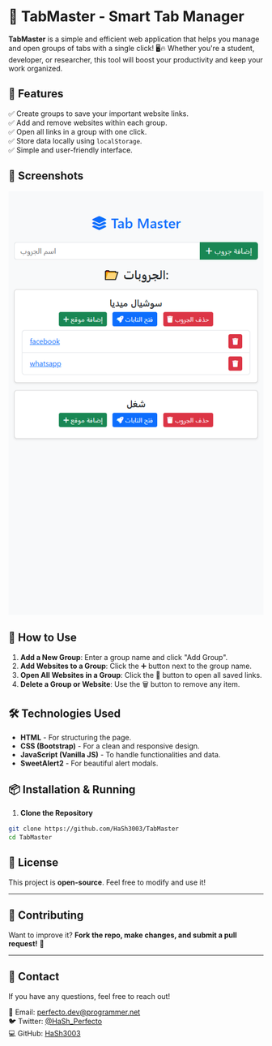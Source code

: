 # 🚀 TabMaster - Smart Tab Manager

**TabMaster** is a simple and efficient web application that helps you manage and open groups of tabs with a single click! 🖥️🔥 Whether you're a student, developer, or researcher, this tool will boost your productivity and keep your work organized.

## 🎯 Features

✅ Create groups to save your important website links.  
✅ Add and remove websites within each group.  
✅ Open all links in a group with one click.  
✅ Store data locally using `localStorage`.  
✅ Simple and user-friendly interface.

## 📸 Screenshots

![TabMaster Screenshot](assets/screenshot.png)

## 🚀 How to Use

1. **Add a New Group**: Enter a group name and click "Add Group".
2. **Add Websites to a Group**: Click the ➕ button next to the group name.
3. **Open All Websites in a Group**: Click the 🚀 button to open all saved links.
4. **Delete a Group or Website**: Use the 🗑️ button to remove any item.

## 🛠️ Technologies Used

- **HTML** - For structuring the page.
- **CSS (Bootstrap)** - For a clean and responsive design.
- **JavaScript (Vanilla JS)** - To handle functionalities and data.
- **SweetAlert2** - For beautiful alert modals.

## 📦 Installation & Running

1. **Clone the Repository**

```bash
git clone https://github.com/HaSh3003/TabMaster
cd TabMaster
```

## 📜 License

This project is **open-source**. Feel free to modify and use it!

---

## 🤝 Contributing

Want to improve it? **Fork the repo, make changes, and submit a pull request!** 🚀

---

## 📧 Contact

If you have any questions, feel free to reach out!

📩 Email: [perfecto.dev@programmer.net](mailto:perfecto.dev@programmer.net)\
🐦 Twitter: [@HaSh_Perfecto](https://x.com/HaSh_Perfecto)\
💻 GitHub: [HaSh3003](https://github.com/HaSh3003)
